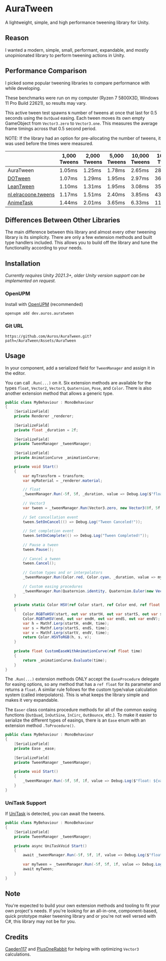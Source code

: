 # AuraTween
A lightweight, simple, and high performance tweening library for Unity.

## Reason

I wanted a modern, simple, small, performant, expandable, and mostly unopinionated library to perform tweening actions in Unity.

## Performance Comparison

I picked some popular tweening libraries to compare performance with while developing.

These benchmarks were run on my computer (Ryzen 7 5800X3D, Windows 11 Pro Build 22621), so results may vary.

This active tween test spawns `N` number of tweens at once that last for 0.5 seconds using the `OutQuad` easing.
Each tween moves its own empty GameObject from `Vector3.zero` to `Vector3.one`. This measures the average frame timings across that 0.5 second period.

NOTE: If the library had an option for pre-allocating the number of tweens, it was used before the times were measured.

|                                                                          | 1,000 Tweens | 2,000 Tweens | 5,000 Tweens | 10,000 Tweens | 100,000 Tweens |
|--------------------------------------------------------------------------|--------------|--------------|--------------|---------------|----------------|
| AuraTween                                                                | 1.05ms       | 1.25ms       | 1.78ms       | 2.65ms        | 28.58ms        |
| [DOTween](http://dotween.demigiant.com)                                  | 1.07ms       | 1.29ms       | 1.95ms       | 2.97ms        | 36.66ms        |
| [LeanTween](https://openupm.com/packages/com.oss.leantween)              | 1.10ms       | 1.31ms       | 1.95ms       | 3.08ms        | 35.33ms        |
| [nl.elracoone.tweens](https://openupm.com/packages/nl.elraccoone.tweens) | 1.17ms       | 1.51ms       | 2.40ms       | 3.85ms        | 43.88ms        |
| [AnimeTask](https://openupm.com/packages/dev.kyubuns.animetask)          | 1.44ms       | 2.01ms       | 3.65ms       | 6.33ms        | 110.82ms       |

## Differences Between Other Libraries

The main difference between this library and almost every other tweening library is its simplicity.
There are only a few extension methods and built type handlers included.
This allows you to build off the library and tune the functionality according to your needs.

## Installation

*Currently requires Unity 2021.3+, older Unity version support can be implemented on request.*

### OpenUPM
Install with [OpenUPM](https://openupm.com) (recommended)
```
openupm add dev.auros.auratween
```

### Git URL
```
https://github.com/Auros/AuraTween.git?path=/AuraTween/Assets/AuraTween
```

## Usage

In your component, add a serialized field for `TweenManager` and assign it in the editor.

You can call `.Run(...)` on it. Six extension methods are available for the types `float`, `Vector2`, `Vector3`, `Quaternion`, `Pose`, and `Color`.
There is also another extension method that allows a generic type.
```csharp
public class MyBehaviour : MonoBehaviour
{
    [SerializeField]
    private Renderer _renderer;
    
    [SerializeField]
    private float _duration = 2f;
    
    [SerializeField]
    private TweenManager _tweenManager;
    
    [SerializeField]
    private AnimationCurve _animationCurve;

    private void Start()
    {
        var myTransform = transform;
        var myMaterial = _renderer.material;

        // float
        _tweenManager.Run(-5f, 5f, _duration, value => Debug.Log($"float: ${value}"), Easer.OutCubic, this);
        
        // Vector3
        var tween = _tweenManager.Run(Vector3.zero, new Vector3(0f, 5f, 0f), _duration, value => myTransform.localPosition = value, Easer.InOutExpo, this);
    
        // Set cancellation event
        tween.SetOnCancel(() => Debug.Log("Tween Canceled!"));
        
        // Set completion event
        tween.SetOnComplete(() => Debug.Log("Tween Completed!"));
    
        // Pause a tween
        tween.Pause();
    
        // Cancel a tween
        tween.Cancel();
        
        // Custom types and or interpolators
        _tweenManager.Run(Color.red, Color.cyan, _duration, value => myMaterial.color = value, Easer.OutElastic, HSV, this);
        
        // Custom easing procedures
        _tweenManager.Run(Quaternion.identity, Quaternion.Euler(new Vector3(0f, 90f, 0f)), _duration, value => myTransform.localRotation = value, CustomEaseWithAnimationCurve, this);
    }
    
    private static Color HSV(ref Color start, ref Color end, ref float time)
    {
        Color.RGBToHSV(start, out var startH, out var startS, out var startV);
        Color.RGBToHSV(end, out var endH, out var endS, out var endV);
        var h = Mathf.Lerp(startH, endH, time);
        var s = Mathf.Lerp(startS, endS, time);
        var v = Mathf.Lerp(startV, endV, time);
        return Color.HSVToRGB(h, s, v);
    }
    
    private float CustomEaseWithAnimationCurve(ref float time)
    {
        return _animationCurve.Evaluate(time);
    }
}
```

The `.Run(...)` extension methods ONLY accept the `EaseProcedure` delegate for easing options, so any method that has a `ref float` for its parameter and returns a `float`.
A similar rule follows for the custom type/value calculation system (called interpolators). This is what keeps the library simple and makes it very expandable.

The `Easer` class contains procedure methods for all of the common easing functions (`OutQuad`, `InOutSine`, `InCirc`, `OutBounce`, etc.).
To make it easier to serialize the different types of easings, there is an `Ease` enum with an extension method `.ToProcedure()`.


```csharp
public class MyBehaviour : MonoBehaviour
{
    [SerializeField]
    private Ease _ease;
    
    [SerializeField]
    private TweenManager _tweenManager;
    
    private void Start()
    {
        _tweenManager.Run(-5f, 5f, 1f, value => Debug.Log($"float: ${value}"), _ease.ToProcedure(), this);
    }
}
```

### UniTask Support

If [UniTask](https://github.com/Cysharp/UniTask) is detected, you can await the tweens.

```csharp
public class MyBehaviour : MonoBehaviour
{
    [SerializeField]
    private TweenManager _tweenManager;
    
    private async UniTaskVoid Start()
    {
        await _tweenManager.Run(-5f, 5f, 1f, value => Debug.Log($"float: ${value}"), Easer.InCubic, this);
        
        var myTween = _tweenManager.Run(-5f, 5f, 1f, value => Debug.Log($"float: ${value}"), Easer.InCubic, this);
        await myTween;
    }
}
```

## Note

You're expected to build your own extension methods and tooling to fit your own project's needs.
If you're looking for an all-in-one, component-based, quick prototype maker tweening library and or you're not well versed with C#, this library may not be for you.

## Credits

[Caeden117](https://github.com/Caeden117) and [PlusOneRabbit](https://github.com/PlusOneRabbit) for helping with optimizing `Vector3` calculations.
